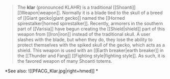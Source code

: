 > The **klar** (pronounced KLAHR) is a traditional [[Shoanti]] [[Weapon|weapon]]. Normally it is a blade tied to the skull of a breed of [[Giant gecko|giant gecko]] named the [[Horned spirestalker|horned spirestalker]]. Recently, armorers in the southern part of [[Varisia]] have begun creating the [[Shield|shield]] part of this weapon from [[Iron|iron]] instead of the traditional skull. A user slashes with the blade, but when they do, they lose the ability to protect themselves with the spiked skull of the gecko, which acts as a shield.
> This weapon is used with an [[Earth breaker|earth breaker]] in the [[Thunder and Fang]] [[Fighting style|fighting style]]. As such, it is the favored weapon of many Shoanti totems.


*See also: ![[PFACG_Klar.jpg|right+hmed]] 
*





